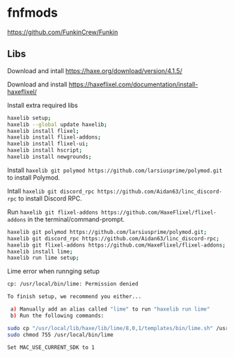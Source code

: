 # fnfmods
https://github.com/FunkinCrew/Funkin

## Libs
Download and intall https://haxe.org/download/version/4.1.5/

Download and install https://haxeflixel.com/documentation/install-haxeflixel/

Install extra required libs
```bash
haxelib setup;
haxelib --global update haxelib;
haxelib install flixel;
haxelib install flixel-addons; 
haxelib install flixel-ui;
haxelib install hscript;
haxelib install newgrounds;
```

Install `haxelib git polymod https://github.com/larsiusprime/polymod.git` to install Polymod.

Intall `haxelib git discord_rpc https://github.com/Aidan63/linc_discord-rpc` to install Discord RPC.

Run `haxelib git flixel-addons https://github.com/HaxeFlixel/flixel-addons` in the terminal/command-prompt.
```bash
haxelib git polymod https://github.com/larsiusprime/polymod.git;
haxelib git discord_rpc https://github.com/Aidan63/linc_discord-rpc;
haxelib git flixel-addons https://github.com/HaxeFlixel/flixel-addons;
haxelib install lime;
haxelib run lime setup;
```

Lime error when runnging setup
```bash
cp: /usr/local/bin/lime: Permission denied

To finish setup, we recommend you either...

 a) Manually add an alias called "lime" to run "haxelib run lime"
 b) Run the following commands:

sudo cp "/usr/local/lib/haxe/lib/lime/8,0,1/templates/bin/lime.sh" /usr/local/bin/lime
sudo chmod 755 /usr/local/bin/lime

Set MAC_USE_CURRENT_SDK to 1
```